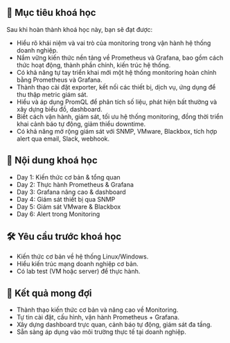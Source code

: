## 🎯 Mục tiêu khoá học

Sau khi hoàn thành khoá học này, bạn sẽ đạt được:

* Hiểu rõ khái niệm và vai trò của monitoring trong vận hành hệ thống doanh nghiệp.
* Nắm vững kiến thức nền tảng về Prometheus và Grafana, bao gồm cách thức hoạt động, thành phần chính, kiến trúc hệ thống.
* Có khả năng tự tay triển khai mới một hệ thống monitoring hoàn chỉnh bằng Prometheus và Grafana.
* Thành thạo cài đặt exporter, kết nối các thiết bị, dịch vụ, ứng dụng để thu thập metric giám sát.
* Hiểu và áp dụng PromQL để phân tích số liệu, phát hiện bất thường và xây dựng biểu đồ, dashboard.
* Biết cách vận hành, giám sát, tối ưu hệ thống monitoring, đồng thời triển khai cảnh báo tự động, giảm thiểu downtime.
* Có khả năng mở rộng giám sát với SNMP, VMware, Blackbox, tích hợp alert qua email, Slack, webhook.

## 📅 Nội dung khoá học

* Day 1: Kiến thức cơ bản & tổng quan
* Day 2: Thực hành Prometheus & Grafana
* Day 3: Grafana nâng cao & dashboard
* Day 4: Giám sát thiết bị qua SNMP
* Day 5: Giám sát VMware & Blackbox
* Day 6: Alert trong Monitoring

## 🛠 Yêu cầu trước khoá học

* Kiến thức cơ bản về hệ thống Linux/Windows.
* Hiểu kiến trúc mạng doanh nghiệp cơ bản.
* Có lab test (VM hoặc server) để thực hành.

## 🚀 Kết quả mong đợi

* Thành thạo kiến thức cơ bản và nâng cao về Monitoring.
* Tự tin cài đặt, cấu hình, vận hành Prometheus + Grafana.
* Xây dựng dashboard trực quan, cảnh báo tự động, giám sát đa tầng.
* Sẵn sàng áp dụng vào môi trường thực tế tại doanh nghiệp.

